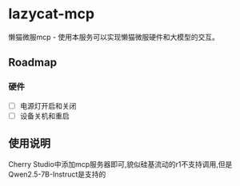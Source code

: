 # lazycat-mcp
懒猫微服mcp - 使用本服务可以实现懒猫微服硬件和大模型的交互。

## Roadmap
### 硬件
- [ ] 电源灯开启和关闭
- [ ] 设备关机和重启
## 使用说明
 Cherry Studio中添加mcp服务器即可,貌似硅基流动的r1不支持调用,但是Qwen2.5-7B-Instruct是支持的

